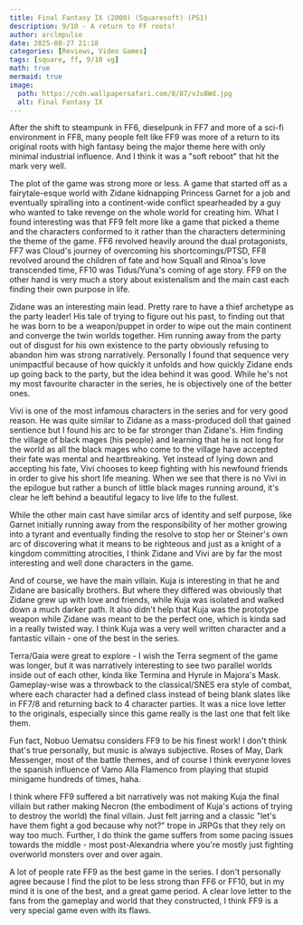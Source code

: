 ```yaml
---
title: Final Fantasy IX (2000) (Squaresoft) (PS1)
description: 9/10 - A return to FF roots!
author: arclmpulse
date: 2025-08-27 21:18
categories: [Reviews, Video Games]
tags: [square, ff, 9/10 vg]
math: true
mermaid: true
image:
  path: https://cdn.wallpapersafari.com/8/87/vJu8Wd.jpg
  alt: Final Fantasy IX
---
```


After the shift to steampunk in FF6, dieselpunk in FF7 and more of a sci-fi environment in FF8, many people felt like FF9 was more of a return to its original roots with high fantasy being the major theme here with only minimal industrial influence. And I think it was a "soft reboot" that hit the mark very well.

The plot of the game was strong more or less. A game that started off as a fairytale-esque world with Zidane kidnapping Princess Garnet for a job and eventually spiralling into a continent-wide conflict spearheaded by a guy who wanted to take revenge on the whole world for creating him. What I found interesting was that FF9 felt more like a game that picked a theme and the characters conformed to it rather than the characters determining the theme of the game. FF6 revolved heavily around the dual protagonists, FF7 was Cloud's journey of overcoming his shortcomings/PTSD, FF8 revolved around the children of fate and how Squall and Rinoa's love transcended time, FF10 was Tidus/Yuna's coming of age story. FF9 on the other hand is very much a story about existenalism and the main cast each finding their own purpose in life.

Zidane was an interesting main lead. Pretty rare to have a thief archetype as the party leader! His tale of trying to figure out his past, to finding out that he was born to be a weapon/puppet in order to wipe out the main continent and converge the twin worlds together. Him running away from the party out of disgust for his own existence to the party obviously refusing to abandon him was strong narratively. Personally I found that sequence very unimpactful because of how quickly it unfolds and how quickly Zidane ends up going back to the party, but the idea behind it was good. While he's not my most favourite character in the series, he is objectively one of the better ones.

Vivi is one of the most infamous characters in the series and for very good reason. He was quite similar to Zidane as a mass-produced doll that gained sentience but I found his arc to be far stronger than Zidane's. Him finding the village of black mages (his people) and learning that he is not long for the world as all the black mages who come to the village have accepted their fate was mental and heartbreaking. Yet instead of lying down and accepting his fate, Vivi chooses to keep fighting with his newfound friends in order to give his short life meaning. When we see that there is no Vivi in the epilogue but rather a bunch of little black mages running around, it's clear he left behind a beautiful legacy to live life to the fullest.

While the other main cast have similar arcs of identity and self purpose, like Garnet initially running away from the responsibility of her mother growing into a tyrant and eventually finding the resolve to stop her or Steiner's own arc of discovering what it means to be righteous and just as a knight of a kingdom committing atrocities, I think Zidane and Vivi are by far the most interesting and well done characters in the game.

And of course, we have the main villain. Kuja is interesting in that he and Zidane are basically brothers. But where they differed was obviously that Zidane grew up with love and friends, while Kuja was isolated and walked down a much darker path. It also didn't help that Kuja was the prototype weapon while Zidane was meant to be the perfect one, which is kinda sad in a really twisted way. I think Kuja was a very well written character and a fantastic villain - one of the best in the series.

Terra/Gaia were great to explore - I wish the Terra segment of the game was longer, but it was narratively interesting to see two parallel worlds inside out of each other, kinda like Termina and Hyrule in Majora's Mask. Gameplay-wise was a throwback to the classical/SNES era style of combat, where each character had a defined class instead of being blank slates like in FF7/8 and returning back to 4 character parties. It was a nice love letter to the originals, especially since this game really is the last one that felt like them.

Fun fact, Nobuo Uematsu considers FF9 to be his finest work! I don't think that's true personally, but music is always subjective. Roses of May, Dark Messenger, most of the battle themes, and of course I think everyone loves the spanish influence of Vamo Alla Flamenco from playing that stupid minigame hundreds of times, haha.

I think where FF9 suffered a bit narratively was not making Kuja the final villain but rather making Necron (the embodiment of Kuja's actions of trying to destroy the world) the final villain. Just felt jarring and a classic "let's have them fight a god because why not?" trope in JRPGs that they rely on way too much. Further, I do think the game suffers from some pacing issues towards the middle - most post-Alexandria where you're mostly just fighting overworld monsters over and over again.

A lot of people rate FF9 as the best game in the series. I don't personally agree because I find the plot to be less strong than FF6 or FF10, but in my mind it is one of the best, and a great game period. A clear love letter to the fans from the gameplay and world that they constructed, I think FF9 is a very special game even with its flaws.
